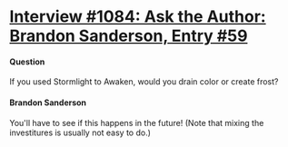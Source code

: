 # [Interview #1084: Ask the Author: Brandon Sanderson, Entry #59](https://www.theoryland.com/intvmain.php?i=1084#59)

#### Question

If you used Stormlight to Awaken, would you drain color or create frost?

#### Brandon Sanderson

You'll have to see if this happens in the future! (Note that mixing the investitures is usually not easy to do.)


